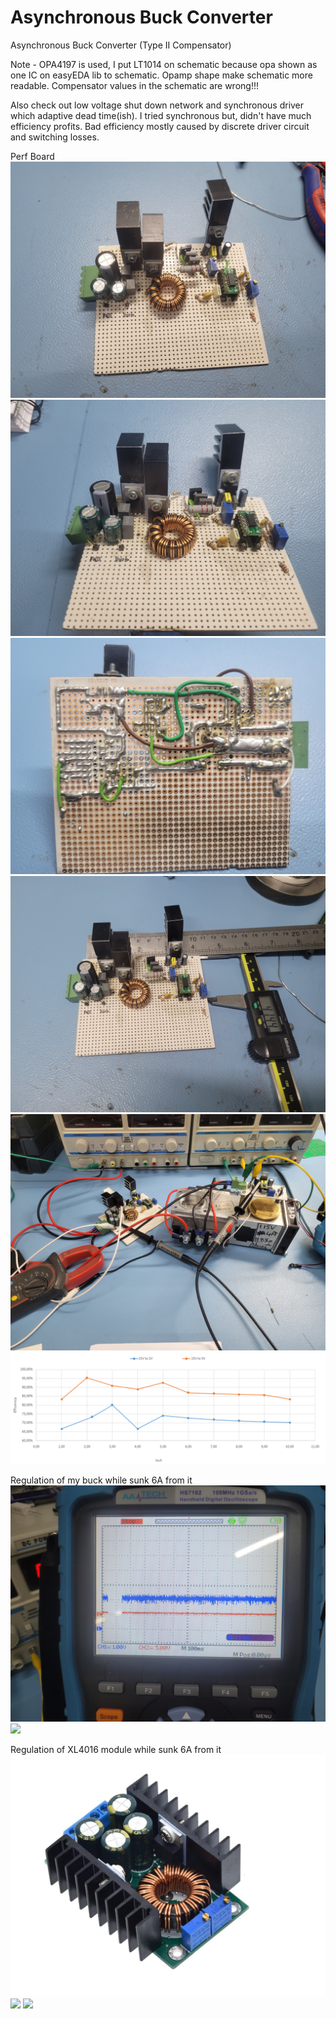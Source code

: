 # Asynchronous Buck Converter
 Asynchronous Buck Converter (Type II Compensator)
 
Note - OPA4197 is used, I put LT1014 on schematic because opa shown as one IC on easyEDA lib to schematic. Opamp shape make schematic more readable.
Compensator values in the schematic are wrong!!! 

Also check out low voltage shut down network and synchronous driver which adaptive dead time(ish). I tried synchronous but, didn't have much efficiency profits.
Bad efficiency mostly caused by discrete driver circuit and switching losses.


Perf Board
![](project_pics/1.jpg)
![](project_pics/2.jpg)
![](project_pics/3.jpg)
![](project_pics/4.jpg)
![](project_pics/5.jpg)
![](project_pics/efficiency_graph.PNG)

Regulation of my buck while sunk 6A from it
![](project_pics/My_design_2V_output_1.jpg)
![](project_pics/My_design_2V_output_2.jpg)

Regulation of XL4016 module while sunk 6A from it
![](project_pics/xl4016_module_pic.png)
![](project_pics/XL4016_module_2V_output_1.jpg)
![](project_pics/XL4016_module_2V_output_2.jpg)
